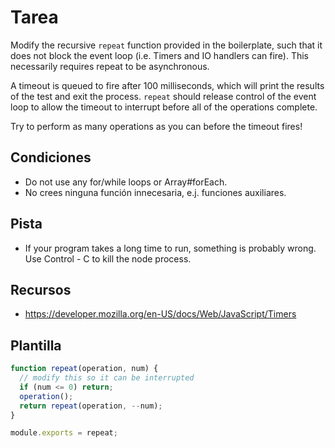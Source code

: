# Tarea

Modify the recursive `repeat` function provided in the boilerplate, such that it does not block the event loop (i.e. Timers and IO handlers can fire). This necessarily requires repeat to be asynchronous.

A timeout is queued to fire after 100 milliseconds, which will print the results of the test and exit the process. `repeat` should release control of the event loop to allow the timeout to interrupt before all of the operations complete.

Try to perform as many operations as you can before the timeout fires!

## Condiciones

- Do not use any for/while loops or Array#forEach.
- No crees ninguna función innecesaria, e.j. funciones auxiliares.

## Pista

- If your program takes a long time to run, something is probably wrong.
  Use Control - C to kill the node process.

## Recursos

- https://developer.mozilla.org/en-US/docs/Web/JavaScript/Timers

## Plantilla

```js
function repeat(operation, num) {
  // modify this so it can be interrupted
  if (num <= 0) return;
  operation();
  return repeat(operation, --num);
}

module.exports = repeat;
```
